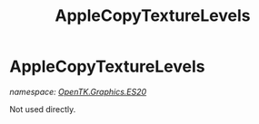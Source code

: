 ﻿---
title: AppleCopyTextureLevels
---

# AppleCopyTextureLevels
_namespace: [OpenTK.Graphics.ES20](N-OpenTK.Graphics.ES20.html)_

Not used directly.




